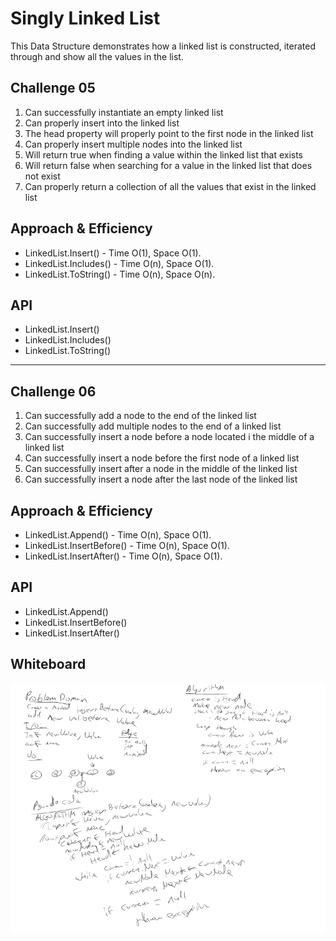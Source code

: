 # Singly Linked List
This Data Structure demonstrates how a linked list is constructed, iterated through and show all the values in the list. 

## Challenge 05
1. Can successfully instantiate an empty linked list
1. Can properly insert into the linked list
1. The head property will properly point to the first node in the linked list
1. Can properly insert multiple nodes into the linked list
1. Will return true when finding a value within the linked list that exists
1. Will return false when searching for a value in the linked list that does not exist
1. Can properly return a collection of all the values that exist in the linked list

## Approach & Efficiency
- LinkedList.Insert() - Time O(1), Space O(1).
- LinkedList.Includes() - Time O(n), Space O(1).
- LinkedList.ToString() - Time O(n), Space O(n).


## API
- LinkedList.Insert()
- LinkedList.Includes() 
- LinkedList.ToString() 

---

## Challenge 06
1. Can successfully add a node to the end of the linked list
1. Can successfully add multiple nodes to the end of a linked list
1. Can successfully insert a node before a node located i the middle of a linked list
1. Can successfully insert a node before the first node of a linked list
1. Can successfully insert after a node in the middle of the linked list
1. Can successfully insert a node after the last node of the linked list

## Approach & Efficiency
- LinkedList.Append() - Time O(n), Space O(1).
- LinkedList.InsertBefore() - Time O(n), Space O(1).
- LinkedList.InsertAfter() - Time O(n), Space O(1).


## API
- LinkedList.Append()
- LinkedList.InsertBefore()
- LinkedList.InsertAfter()

## Whiteboard
![Whiteboard](assets/Day06LinkedLists.png)
